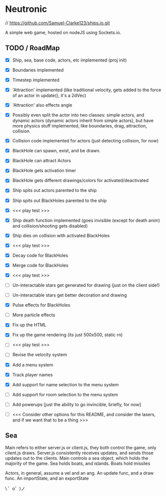 # Neutronic

// https://github.com/Samuel-Clarke123/ships.io.git

A simple web game, hosted on nodeJS using Sockets.io.


## TODO / RoadMap

- [x] Ship, sea, base code, actors, etc implemented (proj init)
- [x] Boundaries implemented
- [x] Timestep implemented
- [x] 'Attraction' implemented (like traditional velocity, gets added to the force of an actor in update(), it's a 2dVec)
- [x] 'Attraction' also effects angle
- [x] Possibly even split the actor into two classes: simple actors, and dynamic actors (dynamic actors inherit from simple actors), but have more physics stuff implemented, like boundaries, drag, attraction, collision.
- [x] Collision code implemented for actors (just detecting collision, for now)
- [x] BlackHole can spawn, exist, and be drawn.
- [x] BlackHole can attract Actors
- [x] BlackHole gets activation timer
- [x] BlackHole gets different drawings/colors for activated/deactivated
- [x] Ship spits out actors parented to the ship
- [x] Ship spits out BlackHoles parented to the ship
- [x] <<< play test >>>
- [x] Ship death function implemented (goes invisible (except for death anim) and collision/shooting gets disabled)
- [x] Ship dies on collision with activated BlackHoles
- [x] <<< play test >>>
- [x] Decay code for BlackHoles
- [x] Merge code for BlackHoles
- [x] <<< play test >>>
- [ ] Un-interactable stars get generated for drawing (just on the client side!)
- [ ] Un-interactable stars get better decoration and drawing
- [x] Pulse effects for BlackHoles
- [ ] More particle effects
- [x] Fix up the HTML
- [x] Fix up the game rendering (its just 500x500, static rn)
- [ ] <<< play test >>>
- [ ] Revise the velocity system
- [x] Add a menu system
- [x] Track player names
- [x] Add support for name selection to the menu system
- [ ] Add support for room selection to the menu system
- [ ] Add powerups [just the ability to go invincible, briefly, for now]
- [ ] <<< Consider other options for this README, and consider the lasers, and if we want that to be a thing >>>


## Sea

Main refers to either server.js or client.js, they both control the game, only client.js draws.
Server.js consistently receives updates, and sends those updates out to the clients.
Main controls a sea object, which holds the majority of the game.
Sea holds boats, and islands.
Boats hold missiles

Actors, in general, assume a vel and an ang. An update func, and a draw func. An importState, and an exportState

\ ゜o゜)ノ